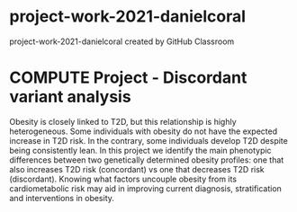 # project-work-2021-danielcoral
project-work-2021-danielcoral created by GitHub Classroom

# COMPUTE Project - Discordant variant analysis

Obesity is closely linked to T2D, but this relationship is highly heterogeneous. Some individuals with obesity do not have the expected increase in T2D risk. In the contrary, some individuals develop T2D despite being consistently lean. In this project we identify the main phenotypic differences between two genetically determined obesity profiles: one that also increases T2D risk (concordant) vs one that decreases T2D risk (discordant). Knowing what factors uncouple obesity from its cardiometabolic risk may aid in improving current diagnosis, stratification and interventions in obesity.
